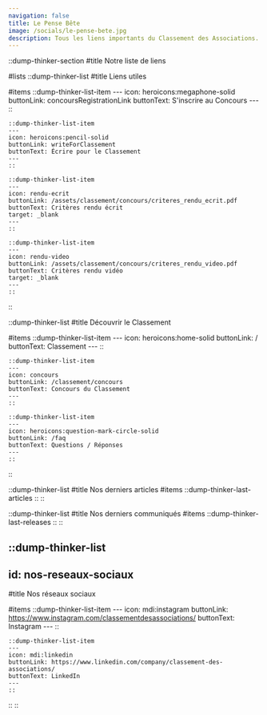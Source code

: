 ```yaml
---
navigation: false
title: Le Pense Bête
image: /socials/le-pense-bete.jpg
description: Tous les liens importants du Classement des Associations.
---
```


::dump-thinker-section
#title
Notre liste de liens

#lists
  ::dump-thinker-list
  #title
  Liens utiles

  #items
    ::dump-thinker-list-item
    ---
    icon: heroicons:megaphone-solid
    buttonLink: concoursRegistrationLink
    buttonText: S'inscrire au Concours
    ---
    ::

    ::dump-thinker-list-item
    ---
    icon: heroicons:pencil-solid
    buttonLink: writeForClassement
    buttonText: Écrire pour le Classement
    ---
    ::

    ::dump-thinker-list-item
    ---
    icon: rendu-ecrit
    buttonLink: /assets/classement/concours/criteres_rendu_ecrit.pdf
    buttonText: Critères rendu écrit
    target: _blank
    ---
    ::

    ::dump-thinker-list-item
    ---
    icon: rendu-video
    buttonLink: /assets/classement/concours/criteres_rendu_video.pdf
    buttonText: Critères rendu vidéo
    target: _blank
    ---
    ::
  ::

  ::dump-thinker-list
  #title
  Découvrir le Classement

  #items
    ::dump-thinker-list-item
    ---
    icon: heroicons:home-solid
    buttonLink: /
    buttonText: Classement
    ---
    ::

    ::dump-thinker-list-item
    ---
    icon: concours
    buttonLink: /classement/concours
    buttonText: Concours du Classement
    ---
    ::

    ::dump-thinker-list-item
    ---
    icon: heroicons:question-mark-circle-solid
    buttonLink: /faq
    buttonText: Questions / Réponses
    ---
    ::
  ::

  ::dump-thinker-list
  #title
  Nos derniers articles
  #items
    ::dump-thinker-last-articles
    ::
  ::

  ::dump-thinker-list
  #title
  Nos derniers communiqués
  #items
    ::dump-thinker-last-releases
    ::
  ::

  ::dump-thinker-list
  ---
  id: nos-reseaux-sociaux
  ---
  #title
  Nos réseaux sociaux

  #items
    ::dump-thinker-list-item
    ---
    icon: mdi:instagram
    buttonLink: https://www.instagram.com/classementdesassociations/
    buttonText: Instagram
    ---
    ::

    ::dump-thinker-list-item
    ---
    icon: mdi:linkedin
    buttonLink: https://www.linkedin.com/company/classement-des-associations/
    buttonText: LinkedIn
    ---
    ::
  ::
::
